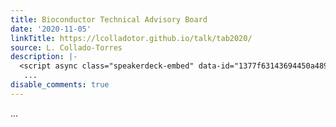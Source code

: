 ```yaml
---
title: Bioconductor Technical Advisory Board
date: '2020-11-05'
linkTitle: https://lcolladotor.github.io/talk/tab2020/
source: L. Collado-Torres
description: |-
  <script async class="speakerdeck-embed" data-id="1377f63143694450a489559bd28658c0" data-ratio="1.77777777777778" src="//speakerdeck.com/assets/embed.js"></script>
   ...
disable_comments: true
---
```

<script async class="speakerdeck-embed" data-id="1377f63143694450a489559bd28658c0" data-ratio="1.77777777777778" src="//speakerdeck.com/assets/embed.js"></script>
 ...